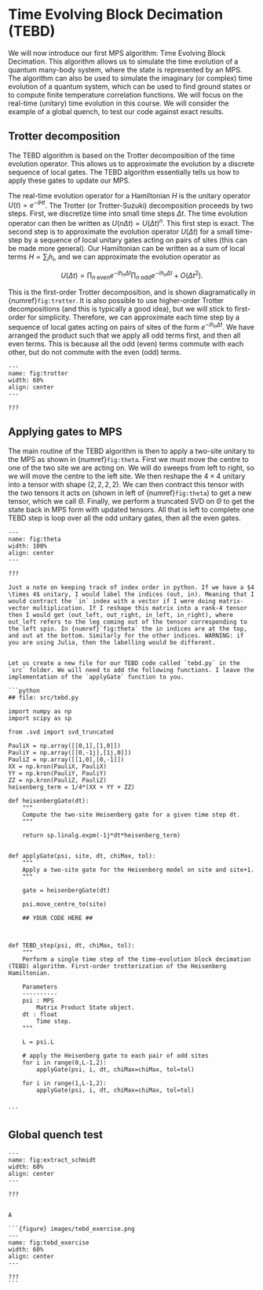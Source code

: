 # Time Evolving Block Decimation (TEBD)

We will now introduce our first MPS algorithm: Time Evolving Block Decimation. This algorithm allows us to simulate the time evolution of a quantum many-body system, where the state is represented by an MPS. The algorithm can also be used to simulate the imaginary (or complex) time evolution of a quantum system, which can be used to find ground states or to compute finite temperature correlation functions. We will focus on the real-time (unitary) time evolution in this course. We will consider the example of a global quench, to test our code against exact results. 

## Trotter decomposition

The TEBD algorithm is based on the Trotter decomposition of the time evolution operator. This allows us to approximate the evolution by a discrete sequence of local gates. The TEBD algorithm essentially tells us how to apply these gates to update our MPS.

The real-time evolution operator for a Hamiltonian $H$ is the unitary operator $U(t) = e^{-iHt}$. The Trotter (or Trotter-Suzuki) decomposition proceeds by two steps. First, we discretize time into small time steps $\Delta t$. The time evolution operator can then be written as $U(n\Delta t) = U(\Delta t)^n$. This first step is exact. The second step is to approximate the evolution operator $U(\Delta t)$ for a small time-step by a sequence of local unitary gates acting on pairs of sites (this can be made more general). Our Hamiltonian can be written as a sum of local terms $H = \sum_i h_i$, and we can approximate the evolution operator as

$$
U(\Delta t) = \prod_{n \; \text{even}} e^{-i h_n \Delta t} \prod_{n \; \text{odd}} e^{-i h_n \Delta t}  + O(\Delta t^2).
$$

This is the first-order Trotter decomposition, and is shown diagramatically in {numref}`fig:trotter`. It is also possible to use higher-order Trotter decompositions (and this is typically a good idea), but we will stick to first-order for simplicity. Therefore, we can approximate each time step by a sequence of local gates acting on pairs of sites of the form $e^{-i h_n \Delta t}$. We have arranged the product such that we apply all odd terms first, and then all even terms. This is because all the odd (even) terms commute with each other, but do not commute with the even (odd) terms. 

```{figure} images/trotter.jpeg
---
name: fig:trotter
width: 60%
align: center
---

???
```

## Applying gates to MPS

The main routine of the TEBD algorithm is then to apply a two-site unitary to the MPS as shown in {numref}`fig:theta`. First we must move the centre to one of the two site we are acting on. We will do sweeps from left to right, so we will move the centre to the left site. We then reshape the $4 \times 4$ unitary into a tensor with shape $(2,2,2,2)$. We can then contract this tensor with the two tensors it acts on (shown in left of {numref}`fig:theta`) to get a new tensor, which we call $\Theta$. Finally, we perform a truncated SVD on $\Theta$ to get the state back in MPS form with updated tensors. All that is left to complete one TEBD step is loop over all the odd unitary gates, then all the even gates.


```{figure} images/theta.jpeg
---
name: fig:theta
width: 100%
align: center
---

???
```

```{note}
Just a note on keeping track of index order in python. If we have a $4 \times 4$ unitary, I would label the indices (out, in). Meaning that I would contract the `in` index with a vector if I were doing matrix-vector multiplication. If I reshape this matrix into a rank-4 tensor then I would get (out_left, out_right, in_left, in_right), where out_left refers to the leg coming out of the tensor corresponding to the left spin. In {numref}`fig:theta` the in indices are at the top, and out at the bottom. Similarly for the other indices. WARNING: if you are using Julia, then the labelling would be different.

```


````{admonition} Code: TEBD Step

Let us create a new file for our TEBD code called `tebd.py` in the `src` folder. We will need to add the following functions. I leave the implementation of the `applyGate` function to you. 

```python
## file: src/tebd.py

import numpy as np
import scipy as sp

from .svd import svd_truncated

PauliX = np.array([[0,1],[1,0]])
PauliY = np.array([[0,-1j],[1j,0]])
PauliZ = np.array([[1,0],[0,-1]])
XX = np.kron(PauliX, PauliX)
YY = np.kron(PauliY, PauliY)
ZZ = np.kron(PauliZ, PauliZ)
heisenberg_term = 1/4*(XX + YY + ZZ)

def heisenbergGate(dt):
    """
    Compute the two-site Heisenberg gate for a given time step dt.
    """

    return sp.linalg.expm(-1j*dt*heisenberg_term)


def applyGate(psi, site, dt, chiMax, tol):
    """
    Apply a two-site gate for the Heisenberg model on site and site+1.
    """

    gate = heisenbergGate(dt)

    psi.move_centre_to(site)

    ## YOUR CODE HERE ##



def TEBD_step(psi, dt, chiMax, tol):
    """
    Perform a single time step of the time-evolution block decimation (TEBD) algorithm. First-order trotterization of the Heisenberg Hamiltonian.

    Parameters
    ----------
    psi : MPS
        Matrix Product State object.
    dt : float
        Time step.
    """

    L = psi.L

    # apply the Heisenberg gate to each pair of odd sites
    for i in range(0,L-1,2):
        applyGate(psi, i, dt, chiMax=chiMax, tol=tol)

    for i in range(1,L-1,2):
        applyGate(psi, i, dt, chiMax=chiMax, tol=tol)


```

````


## Global quench test




```{figure} images/tebd_test.png
---
name: fig:extract_schmidt
width: 60%
align: center
---

???
```



````{admonition} Exercise: Local Quench

A

```{figure} images/tebd_exercise.png
---
name: fig:tebd_exercise
width: 60%
align: center
---

???
```



````
